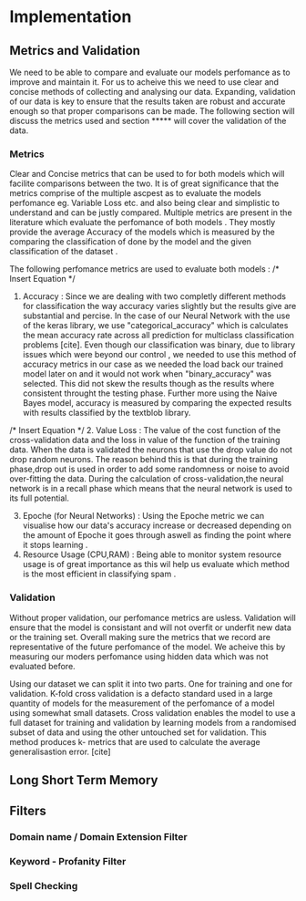 # Implementation 


## Metrics and Validation 
We need to be able to compare and evaluate our models perfomance as to improve and maintain it. For us to acheive this we need to use
clear and concise methods of collecting and analysing our data. Expanding, validation of our data is key to ensure that the results taken are robust and accurate enough so that proper comparisons can be made. The following section will discuss the metrics used and section ***** will cover the validation of the data.

### Metrics 

Clear and Concise metrics that can be used to for both models which will facilite comparisons between the two. It is of great significance that the metrics comprise of the multiple ascpest as to evaluate the models perfomance eg. Variable Loss etc. and also being clear and simplistic to understand and can be justly compared. Multiple metrics are present in the literature which evaluate the perfomance of both models . They mostly provide the average Accuracy of the models which is measured by the comparing the classification of done by the model and the given classification of the dataset .

The following perfomance metrics are used to evaluate both models :
/* Insert Equation */
1. Accuracy : Since we are dealing with two completly different methods for classification the way accuracy varies slightly but the results give are substantial and percise. In the case of our Neural Network with the use of the keras library, we use "categorical_accuracy" which is calculates the mean accuracy rate across all prediction for multiclass classification problems [cite]. Even though our classification was binary, due to library issues  which were beyond our control , we needed to use this method of accuracy metrics in our case as we needed the load back our trained model later on and it would not work when "binary_accuracy" was selected. This did not skew the results though as the results where consistent throught the testing phase. Further more  using the Naive Bayes model, accuracy is measured by comparing the expected results with results classified by the textblob library.


/* Insert Equation */
2. Value Loss : The value of the cost function of the cross-validation data and the loss in value of the function of the training data. When the data is validated the neurons that use the drop value do not drop random neurons. The reason behind this is that during the training phase,drop out is used in order to add some randomness or noise to avoid over-fitting the data. During the calculation of cross-validation,the neural network is in a recall phase which means that the neural network is used to its full potential. 

3. Epoche (for Neural Networks) : Using the Epoche metric we can visualise how our data's accuracy increase or decreased depending on the amount of Epoche it goes through aswell as finding the point where it stops learning . 
4. Resource Usage (CPU,RAM) : Being able to monitor system resource usage is of great importance as this wil help us evaluate which method is the most efficient in classifying spam .
### Validation 

Without proper validation, our perfomance metrics are usless. Validation will ensure that the model is consistant and will not overfit or underfit new data or the training set. Overall making sure the metrics that we record are representative of the future perfomance of the model. We acheive this by measuring our moders perfomance using hidden data which was not evaluated before.

Using our dataset we can split it into two parts. One for training and one for validation. K-fold cross validation is a defacto  standard used in a large quantity of models for the measurement of the perfomance of a model using somewhat small datasets. Cross validation enables the model to use a full dataset for training and validation  by learning models from a randomised subset of data and using the other untouched set for validation. This method produces k- metrics that are used to calculate the average generalisastion error. [cite]




## Long Short Term Memory 




## Filters


### Domain name / Domain Extension Filter

### Keyword - Profanity Filter

### Spell Checking 